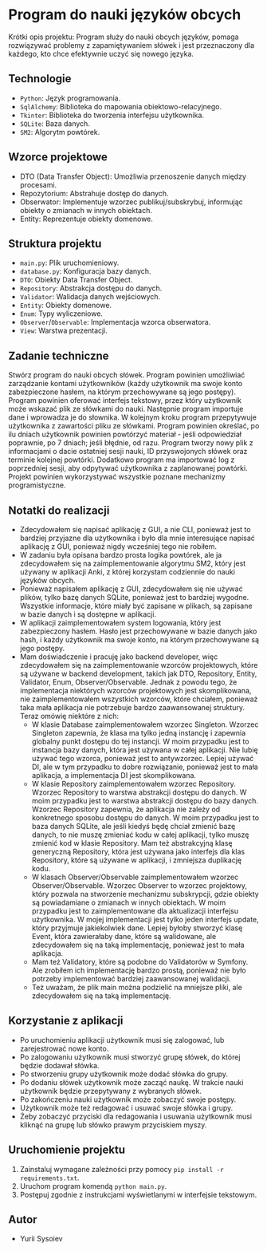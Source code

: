 # Program do nauki języków obcych

Krótki opis projektu: Program służy do nauki obcych języków, pomaga rozwiązywać problemy z zapamiętywaniem słówek i jest przeznaczony dla każdego, kto chce efektywnie uczyć się nowego języka.

## Technologie

- `Python`: Język programowania.
- `SqlAlchemy`: Biblioteka do mapowania obiektowo-relacyjnego.
- `Tkinter`: Biblioteka do tworzenia interfejsu użytkownika.
- `SQLite`: Baza danych.
- `SM2`: Algorytm powtórek.

## Wzorce projektowe

- DTO (Data Transfer Object): Umożliwia przenoszenie danych między procesami.
- Repozytorium: Abstrahuje dostęp do danych.
- Obserwator: Implementuje wzorzec publikuj/subskrybuj, informując obiekty o zmianach w innych obiektach.
- Entity: Reprezentuje obiekty domenowe.

## Struktura projektu

- `main.py`: Plik uruchomieniowy.
- `database.py`: Konfiguracja bazy danych.
- `DTO`: Obiekty Data Transfer Object.
- `Repository`: Abstrakcja dostępu do danych.
- `Validator`: Walidacja danych wejściowych.
- `Entity`: Obiekty domenowe.
- `Enum`: Typy wyliczeniowe.
- `Observer`/`Observable`: Implementacja wzorca obserwatora.
- `View`: Warstwa prezentacji.

## Zadanie techniczne

Stwórz program do nauki obcych słówek. Program powinien umożliwiać zarządzanie kontami użytkowników (każdy użytkownik ma swoje konto zabezpieczone hasłem, na którym przechowywane są jego postępy). Program powinien oferować interfejs tekstowy, przez który użytkownik może wskazać plik ze słówkami do nauki. Następnie program importuje dane i wprowadza je do słownika. W kolejnym kroku program przepytywuje użytkownika z zawartości pliku ze słówkami. Program powinien określać, po ilu dniach użytkownik powinien powtórzyć materiał - jeśli odpowiedział poprawnie, po 7 dniach; jeśli błędnie, od razu. Program tworzy nowy plik z informacjami o dacie ostatniej sesji nauki, ID przyswojonych słówek oraz terminie kolejnej powtórki. Dodatkowo program ma importować log z poprzedniej sesji, aby odpytywać użytkownika z zaplanowanej powtórki. Projekt powinien wykorzystywać wszystkie poznane mechanizmy programistyczne.

## Notatki do realizacji

- Zdecydowałem się napisać aplikację z GUI, a nie CLI, ponieważ jest to bardziej przyjazne dla użytkownika i było dla mnie interesujące napisać aplikację z GUI, ponieważ nigdy wcześniej tego nie robiłem.
- W zadaniu była opisana bardzo prosta logika powtórek, ale ja zdecydowałem się na zaimplementowanie algorytmu SM2, który jest używany w aplikacji Anki, z której korzystam codziennie do nauki języków obcych.
- Ponieważ napisałem aplikację z GUI, zdecydowałem się nie używać plików, tylko bazę danych SQLite, ponieważ jest to bardziej wygodne. Wszystkie informacje, które miały być zapisane w plikach, są zapisane w bazie danych i są dostępne w aplikacji.
- W aplikacji zaimplementowałem system logowania, który jest zabezpieczony hasłem. Hasło jest przechowywane w bazie danych jako hash, i każdy użytkownik ma swoje konto, na którym przechowywane są jego postępy.
- Mam doświadczenie i pracuję jako backend developer, więc zdecydowałem się na zaimplementowanie wzorców projektowych, które są używane w backend development, takich jak DTO, Repository, Entity, Validator, Enum, Observer/Observable. Jednak z powodu tego, że implementacja niektórych wzorców projektowych jest skomplikowana, nie zaimplementowałem wszystkich wzorców, które chciałem, ponieważ taka mała aplikacja nie potrzebuje bardzo zaawansowanej struktury. Teraz omówię niektóre z nich:
  - W klasie Database zaimplementowałem wzorzec Singleton. Wzorzec Singleton zapewnia, że klasa ma tylko jedną instancję i zapewnia globalny punkt dostępu do tej instancji. W moim przypadku jest to instancja bazy danych, która jest używana w całej aplikacji. Nie lubię używać tego wzorca, ponieważ jest to antywzorzec. Lepiej używać DI, ale w tym przypadku to dobre rozwiązanie, ponieważ jest to mała aplikacja, a implementacja DI jest skomplikowana.
  - W klasie Repository zaimplementowałem wzorzec Repository. Wzorzec Repository to warstwa abstrakcji dostępu do danych. W moim przypadku jest to warstwa abstrakcji dostępu do bazy danych. Wzorzec Repository zapewnia, że aplikacja nie zależy od konkretnego sposobu dostępu do danych. W moim przypadku jest to baza danych SQLite, ale jeśli kiedyś będę chciał zmienić bazę danych, to nie muszę zmieniać kodu w całej aplikacji, tylko muszę zmienić kod w klasie Repository. Mam też abstrakcyjną klasę generyczną Repository, która jest używana jako interfejs dla klas Repository, które są używane w aplikacji, i zmniejsza duplikację kodu.
  - W klasach Observer/Observable zaimplementowałem wzorzec Observer/Observable. Wzorzec Observer to wzorzec projektowy, który pozwala na stworzenie mechanizmu subskrypcji, gdzie obiekty są powiadamiane o zmianach w innych obiektach. W moim przypadku jest to zaimplementowane dla aktualizacji interfejsu użytkownika. W mojej implementacji jest tylko jeden interfejs update, który przyjmuje jakiekolwiek dane. Lepiej byłoby stworzyć klasę Event, która zawierałaby dane, które są walidowane, ale zdecydowałem się na taką implementację, ponieważ jest to mała aplikacja.
  - Mam też Validatory, które są podobne do Validatorów w Symfony. Ale zrobiłem ich implementację bardzo prostą, ponieważ nie było potrzeby implementować bardziej zaawansowanej walidacji.
  - Też uważam, że plik main można podzielić na mniejsze pliki, ale zdecydowałem się na taką implementację.

## Korzystanie z aplikacji
- Po uruchomieniu aplikacji użytkownik musi się zalogować, lub zarejestrować nowe konto.
- Po zalogowaniu użytkownik musi stworzyć grupę słówek, do której będzie dodawał słówka.
- Po stworzeniu grupy użytkownik może dodać słówka do grupy.
- Po dodaniu słówek użytkownik może zacząć naukę. W trakcie nauki użytkownik będzie przepytywany z wybranych słówek.
- Po zakończeniu nauki użytkownik może zobaczyć swoje postępy.
- Użytkownik może też redagować i usuwać swoje słówka i grupy.
- Żeby zobaczyć przyciski dla redagowania i usuwania użytkownik musi kliknąć na grupę lub słówko prawym przyciskiem myszy.

## Uruchomienie projektu

1. Zainstaluj wymagane zależności przy pomocy `pip install -r requirements.txt`.
2. Uruchom program komendą `python main.py`.
3. Postępuj zgodnie z instrukcjami wyświetlanymi w interfejsie tekstowym.


## Autor

- Yurii Sysoiev
